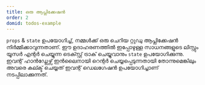 ```yaml
---
title: ഒരു ആപ്ലിക്കേഷന്‍
order: 2
domid: todos-example
---
```



`props` & `state` ഉപയോഗിച്ച്, നമ്മള്‍ക്ക് ഒരു ചെറിയ റ്റുഡു ആപ്ലിക്കേഷന്‍ നിര്‍മ്മിക്കാവുന്നതാണ്. ഈ ഉദാഹരണത്തില്‍ ഇപ്പോഴുള്ള സാധനങ്ങളുടെ ലിസ്റ്റും യൂസര്‍ എന്റര്‍ ചെയ്യുന്ന ടെക്സ്റ്റ് ട്രാക് ചെയ്യുവാനും `state` ഉപയോഗിക്കുന്നു. ഇവന്റ് ഹാന്‍‍ഡ്ലേഴ്സ് ഇന്‍ലൈനായി റെന്റര്‍ ചെയ്യപ്പെടുന്നതായി തോന്നുമെങ്കിലും അവരെ കല്ക്ട് ചെയ്യത് ഇവന്റ് ഡെലഗേഷന്‍ ഉപയോഗിച്ചാണ് നടപ്പിലാക്കുന്നത്. 